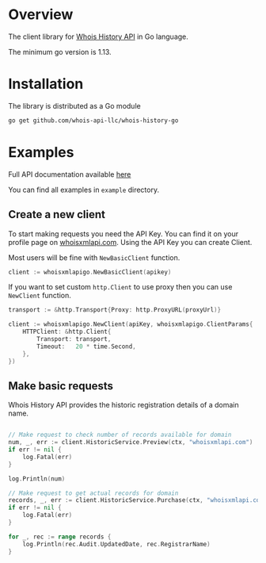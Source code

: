 # Overview

The client library for
[Whois History API](https://whois-history.whoisxmlapi.com/)
in Go language.

The minimum go version is 1.13.

# Installation

The library is distributed as a Go module

```bash
go get github.com/whois-api-llc/whois-history-go
```

# Examples

Full API documentation available [here](https://whois-history.whoisxmlapi.com/api/documentation/making-requests)

You can find all examples in `example` directory.

## Create a new client

To start making requests you need the API Key. 
You can find it on your profile page on [whoisxmlapi.com](https://whoisxmlapi.com/).
Using the API Key you can create Client.

Most users will be fine with `NewBasicClient` function. 
```go
client := whoisxmlapigo.NewBasicClient(apikey)
```

If you want to set custom `http.Client` to use proxy then you can use `NewClient` function.
```go
transport := &http.Transport{Proxy: http.ProxyURL(proxyUrl)}

client := whoisxmlapigo.NewClient(apiKey, whoisxmlapigo.ClientParams{
    HTTPClient: &http.Client{
        Transport: transport,
        Timeout:   20 * time.Second,
    },
})
```

## Make basic requests

Whois History API provides the historic registration details of a domain name. 

```go

// Make request to check number of records available for domain
num, _, err := client.HistoricService.Preview(ctx, "whoisxmlapi.com")
if err != nil {
    log.Fatal(err)
}

log.Println(num)

// Make request to get actual records for domain
records, _, err := client.HistoricService.Purchase(ctx, "whoisxmlapi.com")
if err != nil {
    log.Fatal(err)
}

for _, rec := range records {
    log.Println(rec.Audit.UpdatedDate, rec.RegistrarName)
}
```
